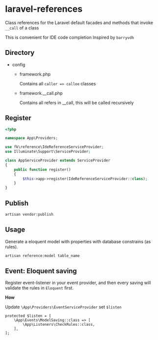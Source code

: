 # laravel-references

Class references for the Laravel default facades
and methods that invoke `__call` of a class

This is convenient for IDE code completion
Inspired by `barryvdh`

## Directory

- config
    - framework.php

        Contains all `caller => callee` classes
    - framework.__call.php

        Contains all refers in __call,
        this will be called recursively
        
## Register

```php
<?php

namespace App\Providers;

use fk\reference\IdeReferenceServiceProvider;
use Illuminate\Support\ServiceProvider;

class AppServiceProvider extends ServiceProvider
{
    public function register()
    {
        $this->app->register(IdeReferenceServiceProvider::class);
    }
}

```      
## Publish

```bash
artisan vendor:publish
``` 

## Usage

Generate a eloquent model with properties with database constrains (as rules).

```bash
artisan reference:model table_name
```

## Event: Eloquent saving

Register event-listener in your event provider, and then every saving will validate the rules in `Eloquent` first.

**How**

Update `\App\Providers\EventServiceProvider` set `$listen`

```text
protected $listen = [
    \App\Events\ModelSaving::class => [
        \App\Listeners\CheckRules::class,
    ],
];
```